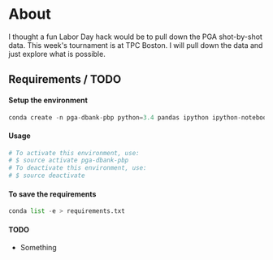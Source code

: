 # About

I thought a fun Labor Day hack would be to pull down the PGA shot-by-shot data.  This week's tournament is at TPC Boston.  I will pull down the data and just explore what is possible.

## Requirements / TODO

#### Setup the environment  

```python
conda create -n pga-dbank-pbp python=3.4 pandas ipython ipython-notebook requests
``` 


#### Usage

```python
# To activate this environment, use:
# $ source activate pga-dbank-pbp
# To deactivate this environment, use:
# $ source deactivate
``` 
   
      
#### To save the requirements  


```python
conda list -e > requirements.txt
```




#### TODO

- Something
